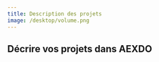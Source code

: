 ```yaml
---
title: Description des projets
image: /desktop/volume.png
---
```

## Décrire vos projets dans AEXDO
